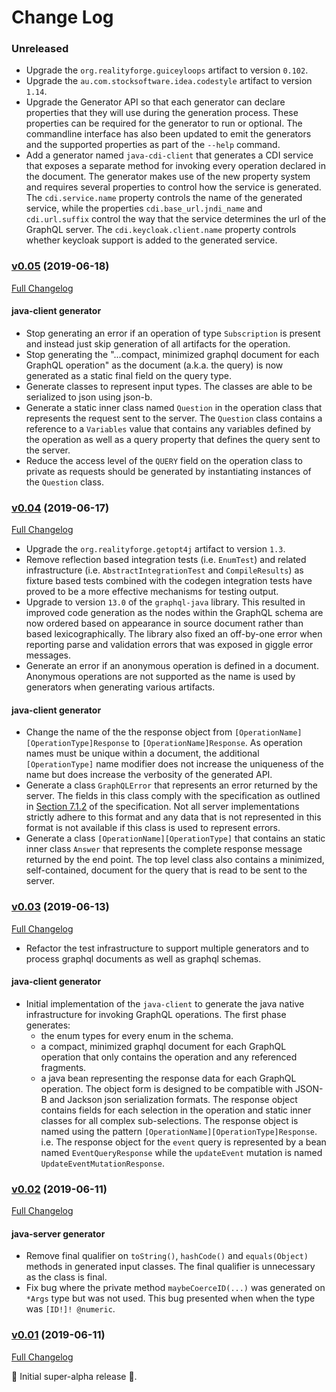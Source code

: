 # Change Log

### Unreleased

* Upgrade the `org.realityforge.guiceyloops` artifact to version `0.102`.
* Upgrade the `au.com.stocksoftware.idea.codestyle` artifact to version `1.14`.
* Upgrade the Generator API so that each generator can declare properties that they will use during the generation process. These properties can be required for the generator to run or optional. The commandline interface has also been updated to emit the generators and the supported properties as part of the `--help` command.
* Add a generator named `java-cdi-client` that generates a CDI service that exposes a separate method for invoking every operation declared in the document. The generator makes use of the new property system and requires several properties to control how the service is generated. The `cdi.service.name` property controls the name of the generated service, while the properties `cdi.base_url.jndi_name` and `cdi.url.suffix` control the way that the service determines the url of the GraphQL server. The `cdi.keycloak.client.name` property controls whether keycloak support is added to the generated service.

### [v0.05](https://github.com/realityforge/giggle/tree/v0.05) (2019-06-18)
[Full Changelog](https://github.com/realityforge/giggle/compare/v0.04...v0.05)

#### java-client generator

* Stop generating an error if an operation of type `Subscription` is present and instead just skip generation of all artifacts for the operation.
* Stop generating the "...compact, minimized graphql document for each GraphQL operation" as the document (a.k.a. the query) is now generated as a static final field on the query type.
* Generate classes to represent input types. The classes are able to be serialized to json using json-b.
* Generate a static inner class named `Question` in the operation class that represents the request sent to the server. The `Question` class contains a reference to a `Variables` value that contains any variables defined by the operation as well as a query property that defines the query sent to the server.
* Reduce the access level of the `QUERY` field on the operation class to private as requests should be generated by instantiating instances of the `Question` class.

### [v0.04](https://github.com/realityforge/giggle/tree/v0.04) (2019-06-17)
[Full Changelog](https://github.com/realityforge/giggle/compare/v0.03...v0.04)

* Upgrade the `org.realityforge.getopt4j` artifact to version `1.3`.
* Remove reflection based integration tests (i.e. `EnumTest`) and related infrastructure (i.e. `AbstractIntegrationTest` and `CompileResults`) as fixture based tests combined with the codegen integration tests have proved to be a more effective mechanisms for testing output.
* Upgrade to version `13.0` of the `graphql-java` library. This resulted in improved code generation as the nodes within the GraphQL schema are now ordered based on appearance in source document rather than based lexicographically. The library also fixed an off-by-one error when reporting parse and validation errors that was exposed in giggle error messages.
* Generate an error if an anonymous operation is defined in a document. Anonymous operations are not supported as the name is used by generators when generating various artifacts.

#### java-client generator

* Change the name of the the response object from `[OperationName][OperationType]Response` to `[OperationName]Response`. As operation names must be unique within a document, the additional `[OperationType]` name modifier does not increase the uniqueness of the name but does increase the verbosity of the generated API.
* Generate a class `GraphQLError` that represents an error returned by the server. The fields in this class comply with the specification as outlined in [Section 7.1.2](https://graphql.github.io/graphql-spec/draft/#sec-Errors) of the specification. Not all server implementations strictly adhere to this format and any data that is not represented in this format is not available if this class is used to represent errors.
* Generate a class `[OperationName][OperationType]` that contains an static inner class `Answer` that represents the complete response message returned by the end point. The top level class also contains a minimized, self-contained, document for the query that is read to be sent to the server.

### [v0.03](https://github.com/realityforge/giggle/tree/v0.03) (2019-06-13)
[Full Changelog](https://github.com/realityforge/giggle/compare/v0.02...v0.03)

* Refactor the test infrastructure to support multiple generators and to process graphql documents as well as graphql schemas.

#### java-client generator

* Initial implementation of the `java-client` to generate the java native infrastructure for invoking GraphQL operations. The first phase generates:
  - the enum types for every enum in the schema.
  - a compact, minimized graphql document for each GraphQL operation that only contains the operation and any referenced fragments.
  - a java bean representing the response data for each GraphQL operation. The object form is designed to be compatible with JSON-B and Jackson json serialization formats. The response object contains fields for each selection in the operation and static inner classes for all complex sub-selections. The response object is named using the pattern `[OperationName][OperationType]Response`. i.e. The response object for the `event` query is represented by a bean named `EventQueryResponse` while the `updateEvent` mutation is named `UpdateEventMutationResponse`.

### [v0.02](https://github.com/realityforge/giggle/tree/v0.02) (2019-06-11)
[Full Changelog](https://github.com/realityforge/giggle/compare/v0.01...v0.02)

#### java-server generator

* Remove final qualifier on `toString()`, `hashCode()` and `equals(Object)` methods in generated input classes. The final qualifier is unnecessary as the class is final.
* Fix bug where the private method `maybeCoerceID(...)` was generated on `*Args` type but was not used. This bug presented when when the type was `[ID!]! @numeric`.

### [v0.01](https://github.com/realityforge/giggle/tree/v0.01) (2019-06-11)
[Full Changelog](https://github.com/realityforge/giggle/compare/f99bb23e8e6ddeeeb17b79e337f84fdd539308a0...v0.01)

 ‎🎉	Initial super-alpha release ‎🎉.
